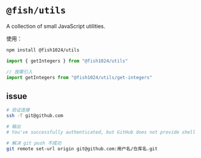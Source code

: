 
# `@fish/utils`

A collection of small JavaScript utilities.

使用：

```bash
npm install @fish1024/utils

```

```ts
import { getIntegers } from "@fish1024/utils"

// 按需引入
import getIntegers from "@fish1024/utils/get-integers"
```


## issue

```sh
# 验证连接
ssh -T git@github.com

# 输出
# You've successfully authenticated, but GitHub does not provide shell access.

# 解决 git push 不成功
git remote set-url origin git@github.com:用户名/仓库名.git
```